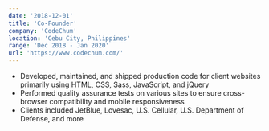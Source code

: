```yaml
---
date: '2018-12-01'
title: 'Co-Founder'
company: 'CodeChum'
location: 'Cebu City, Philippines'
range: 'Dec 2018 - Jan 2020'
url: 'https://www.codechum.com/'
---
```


- Developed, maintained, and shipped production code for client websites primarily using HTML, CSS, Sass, JavaScript, and jQuery
- Performed quality assurance tests on various sites to ensure cross-browser compatibility and mobile responsiveness
- Clients included JetBlue, Lovesac, U.S. Cellular, U.S. Department of Defense, and more
